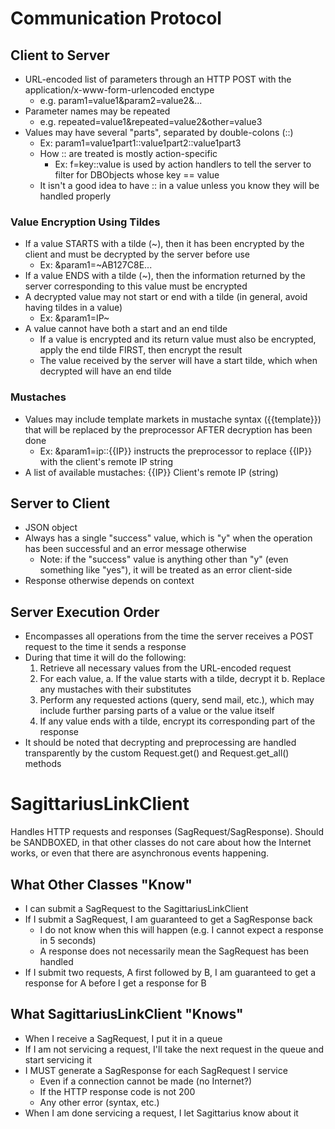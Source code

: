 # Communication Protocol

## Client to Server

- URL-encoded list of parameters through an HTTP POST with the application/x-www-form-urlencoded enctype
	- e.g. param1=value1&param2=value2&...
- Parameter names may be repeated
	- e.g. repeated=value1&repeated=value2&other=value3
- Values may have several "parts", separated by double-colons (::)
	- Ex: param1=value1part1::value1part2::value1part3
	- How :: are treated is mostly action-specific
		- Ex: f=key::value is used by action handlers to tell the server to filter for DBObjects whose key == value
	- It isn't a good idea to have :: in a value unless you know they will be handled properly

### Value Encryption Using Tildes

- If a value STARTS with a tilde (~), then it has been encrypted by the client and must be decrypted by the server before use
	- Ex: &param1=~AB127C8E...
- If a value ENDS with a tilde (~), then the information returned by the server corresponding to this value must be encrypted
- A decrypted value may not start or end with a tilde (in general, avoid having tildes in a value)
	- Ex: &param1=IP~
- A value cannot have both a start and an end tilde
	- If a value is encrypted and its return value must also be encrypted, apply the end tilde FIRST, then encrypt the result
	- The value received by the server will have a start tilde, which when decrypted will have an end tilde

### Mustaches

- Values may include template markets in mustache syntax ({{template}}) that will be replaced by the preprocessor AFTER decryption has been done
	- Ex: &param1=ip::{{IP}} instructs the preprocessor to replace {{IP}} with the client's remote IP string
- A list of available mustaches:
	{{IP}}		Client's remote IP (string)

## Server to Client

- JSON object
- Always has a single "success" value, which is "y" when the operation has been successful and an error message otherwise
	- Note: if the "success" value is anything other than "y" (even something like "yes"), it will be treated as an error client-side
- Response otherwise depends on context

## Server Execution Order

- Encompasses all operations from the time the server receives a POST request to the time it sends a response
- During that time it will do the following:
	1. Retrieve all necessary values from the URL-encoded request
	2. For each value,
		a. If the value starts with a tilde, decrypt it
		b. Replace any mustaches with their substitutes
	3. Perform any requested actions (query, send mail, etc.), which may include further parsing parts of a value or the value itself
	4. If any value ends with a tilde, encrypt its corresponding part of the response
- It should be noted that decrypting and preprocessing are handled transparently by the custom Request.get() and Request.get_all() methods


# SagittariusLinkClient

Handles HTTP requests and responses (SagRequest/SagResponse). Should be SANDBOXED, in that other classes do not care about how the Internet works, or even that there are asynchronous events happening.

## What Other Classes "Know"

- I can submit a SagRequest to the SagittariusLinkClient
- If I submit a SagRequest, I am guaranteed to get a SagResponse back
	- I do not know when this will happen (e.g. I cannot expect a response in 5 seconds)
	- A response does not necessarily mean the SagRequest has been handled
- If I submit two requests, A first followed by B, I am guaranteed to get a response for A before I get a response for B

## What SagittariusLinkClient "Knows"

- When I receive a SagRequest, I put it in a queue
- If I am not servicing a request, I'll take the next request in the queue and start servicing it
- I MUST generate a SagResponse for each SagRequest I service
	- Even if a connection cannot be made (no Internet?)
	- If the HTTP response code is not 200
	- Any other error (syntax, etc.)
- When I am done servicing a request, I let Sagittarius know about it
